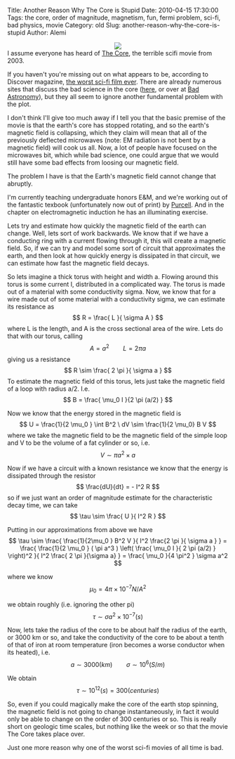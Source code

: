 Title: Another Reason Why The Core is Stupid
Date: 2010-04-15 17:30:00
Tags: the core, order of magnitude, magnetism, fun, fermi problem, sci-fi, bad physics, movie
Category: old
Slug: another-reason-why-the-core-is-stupid
Author: Alemi

<div class="separator" style="clear: both; text-align: center;"><a href="http://4.bp.blogspot.com/_YOjDhtygcuA/S8d8LoMoWHI/AAAAAAAAAJg/3HSwL_rBMFE/s1600/The_Core_poster.jpg" imageanchor="1" style="margin-left: 1em; margin-right: 1em;"><img border="0" src="http://4.bp.blogspot.com/_YOjDhtygcuA/S8d8LoMoWHI/AAAAAAAAAJg/3HSwL_rBMFE/s320/The_Core_poster.jpg" /></a></div>I assume everyone has heard of <a href="http://en.wikipedia.org/wiki/The_core">The Core</a>, the terrible scifi movie from 2003.  

If you haven't you're missing out on what appears to be, according to Discover magazine, <a href="http://discovermagazine.com/2007/nov/none-found">the worst sci-fi film ever</a>.  There are already numerous sites that discuss the bad science in the core (<a href="http://geolor.com/The_Core_Movie-Facts_and_Fiction.htm">here</a>, or over at <a href="http://www.badastronomy.com/bad/movies/thecore_review.html">Bad Astronomy</a>), but they all seem to ignore another fundamental problem with the plot.

I don't think I'll give too much away if I tell you that the basic premise of the movie is that the earth's core has stopped rotating, and so the earth's magnetic field is collapsing, which they claim will mean that all of the previously deflected microwaves (note: EM radiation is not bent by a magnetic field) will cook us all.  Now, a lot of people have focused on the microwaves bit, which while bad science, one could argue that we would still have some bad effects from loosing our magnetic field.  

The problem I have is that the Earth's magnetic field cannot change that abruptly.
<a name='more'></a>

I'm currently teaching undergraduate honors E&amp;M, and we're working out of the fantastic texbook (unfortunately now out of print) by <a href="http://books.google.com/books?ei=tn7HS87OGYKuygS9yqCNCw&amp;cd=1&amp;id=3LYRAQAAIAAJ&amp;dq=Purcell+Electromagnetism&amp;q=#search_anchor">Purcell</a>.  And in the chapter on electromagnetic induction he has an illuminating exercise.  

Lets try and estimate how quickly the magnetic field of the earth can change.  Well, lets sort of work backwards.  We know that if we have a conducting ring with a current flowing through it, this will create a magnetic field.  So, if we can try and model some sort of circuit that approximates the earth, and then look at how quickly energy is dissipated in that circuit, we can estimate how fast the magnetic field decays.  

So lets imagine a thick torus with height and width a.  Flowing around this torus is some current I, distributed in a complicated way.  The torus is made out of a material with some conductivity sigma.  Now, we know that for a wire made out of some material with a conductivity sigma, we can estimate its resistance as
$$ R = \frac{ L }{ \sigma A } $$
where L is the length, and A is the cross sectional area of the wire.  Lets do that with our torus, calling 
$$ A = a^2 \qquad L = 2 \pi a $$
giving us a resistance
$$ R \sim \frac{ 2 \pi }{ \sigma a } $$
To estimate the magnetic field of this torus, lets just take the magnetic field of a loop with radius a/2.  I.e.
$$ B = \frac{ \mu_0 I }{2 \pi (a/2) } $$

Now we know that the energy stored in the magnetic field is
$$ U = \frac{1}{2 \mu_0 } \int B^2 \ dV \sim \frac{1}{2 \mu_0} B V $$
where we take the magnetic field to be the magnetic field of the simple loop and V to be the volume of a fat cylinder or so, i.e.
$$ V \sim \pi a^2 \times a   $$

Now if we have a circuit with a known resistance we know that the energy is dissipated through the resistor
$$ \frac{dU}{dt} = - I^2 R $$
so if we just want an order of magnitude estimate for the characteristic decay time, we can take
$$ \tau \sim \frac{ U }{ I^2 R } $$

Putting in our approximations from above we have
$$ \tau \sim \frac{  \frac{1}{2\mu_0 } B^2 V   }{ I^2 \frac{2 \pi }{ \sigma a }  } = \frac{  \frac{1}{2 \mu_0 } ( \pi a^3 )  \left( \frac{ \mu_0 I }{ 2 \pi (a/2) } \right)^2  }{ I^2 \frac{ 2 \pi }{\sigma a}  } = \frac{ \mu_0 }{4 \pi^2 } \sigma a^2   $$ 

where we know
$$ \mu_0 = 4 \pi \times 10^{-7}  N/A^2 $$

we obtain roughly (i.e. ignoring the other pi)
$$ \tau \sim \sigma a^2 \times 10^{-7}  (s) $$

Now, lets take the radius of the core to be about half the radius of the earth, or 3000 km or so, and take the conductivity of the core to be about a tenth of that of iron at room temperature (iron becomes a worse conductor when its heated), i.e.
$$ a \sim 3000 (km) \qquad \sigma \sim 10^6 (S/m) $$

We obtain
$$ \tau \sim 10^12 (s) = 300 (centuries) $$

So, even if you could magically make the core of the earth stop spinning, the magnetic field is not going to change instantaneously, in fact it would only be able to change on the order of 300 centuries or so.  This is really short on geologic time scales, but nothing like the week or so that the movie The Core takes place over.

Just one more reason why one of the worst sci-fi movies of all time is bad.
